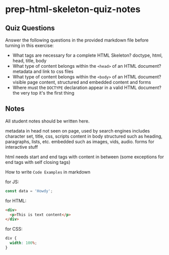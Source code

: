 # prep-html-skeleton-quiz-notes

## Quiz Questions

Answer the following questions in the provided markdown file before turning in this exercise:

- What tags are necessary for a complete HTML Skeleton?
  doctype, html, head, title, body
- What type of content belongs within the `<head>` of an HTML document?
  metadata and link to css files
- What type of content belongs within the `<body>` of an HTML document?
  visible page content, structured and embedded content and forms
- Where must the `DOCTYPE` declaration appear in a valid HTML document?
  the very top it's the first thing

## Notes

All student notes should be written here.

metadata in head not seen on page, used by search engines
includes character set, title, css, scripts
content in body
structured such as heading, paragraphs, lists, etc. embedded such as images, vids, audio. forms for interactive stuff

html needs start and end tags with content in between (some exceptions for end tags with self closing tags)

How to write `Code Examples` in markdown

for JS:

```javascript
const data = 'Howdy';
```

for HTML:

```html
<div>
  <p>This is text content</p>
</div>
```

for CSS:

```css
div {
  width: 100%;
}
```
